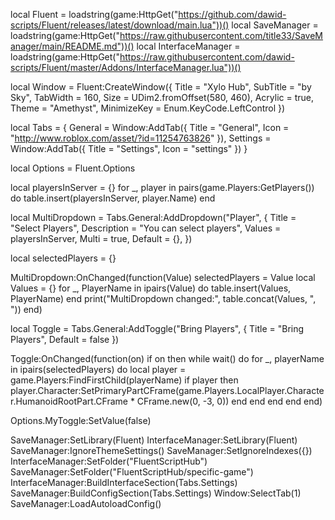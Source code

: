 local Fluent = loadstring(game:HttpGet("https://github.com/dawid-scripts/Fluent/releases/latest/download/main.lua"))()
local SaveManager = loadstring(game:HttpGet("https://raw.githubusercontent.com/title33/SaveManager/main/README.md"))()
local InterfaceManager = loadstring(game:HttpGet("https://raw.githubusercontent.com/dawid-scripts/Fluent/master/Addons/InterfaceManager.lua"))()

local Window = Fluent:CreateWindow({
    Title = "Xylo Hub",
    SubTitle = "by Sky",
    TabWidth = 160,
    Size = UDim2.fromOffset(580, 460),
    Acrylic = true,
    Theme = "Amethyst",
    MinimizeKey = Enum.KeyCode.LeftControl
})

local Tabs = {
    General = Window:AddTab({ Title = "General", Icon = "http://www.roblox.com/asset/?id=11254763826" }),
    Settings = Window:AddTab({ Title = "Settings", Icon = "settings" })
}

local Options = Fluent.Options

local playersInServer = {}
for _, player in pairs(game.Players:GetPlayers()) do
    table.insert(playersInServer, player.Name)
end

local MultiDropdown = Tabs.General:AddDropdown("Player", {
    Title = "Select Players",
    Description = "You can select players",
    Values = playersInServer,
    Multi = true,
    Default = {},
})

local selectedPlayers = {}

MultiDropdown:OnChanged(function(Value)
    selectedPlayers = Value
    local Values = {}
    for _, PlayerName in ipairs(Value) do
        table.insert(Values, PlayerName)
    end
    print("MultiDropdown changed:", table.concat(Values, ", "))
end)

local Toggle = Tabs.General:AddToggle("Bring Players", { Title = "Bring Players", Default = false })

Toggle:OnChanged(function(on)
    if on then
        while wait() do
            for _, playerName in ipairs(selectedPlayers) do
                local player = game.Players:FindFirstChild(playerName)
                if player then
                    player.Character:SetPrimaryPartCFrame(game.Players.LocalPlayer.Character.HumanoidRootPart.CFrame * CFrame.new(0, -3, 0))
                end
            end
        end
    end
end)

Options.MyToggle:SetValue(false)

SaveManager:SetLibrary(Fluent)
InterfaceManager:SetLibrary(Fluent)
SaveManager:IgnoreThemeSettings()
SaveManager:SetIgnoreIndexes({})
InterfaceManager:SetFolder("FluentScriptHub")
SaveManager:SetFolder("FluentScriptHub/specific-game")
InterfaceManager:BuildInterfaceSection(Tabs.Settings)
SaveManager:BuildConfigSection(Tabs.Settings)
Window:SelectTab(1)
SaveManager:LoadAutoloadConfig()
